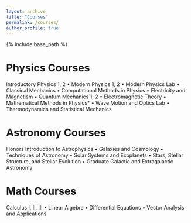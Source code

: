 ```yaml
---
layout: archive
title: "Courses"
permalink: /courses/
author_profile: true
---
```


{% include base_path %}

Physics Courses
======
Introductory Physics 1, 2 • Modern Physics 1, 2 • Modern Physics Lab • Classical Mechanics • Computational Methods in Physics • Electricity and Magnetism • 
Quantum Mechanics 1, 2 • Electromagnetic Theory • Mathematical Methods in Physics* • Wave Motion and Optics Lab • Thermodynamics and Statistical Mechanics

Astronomy Courses
======
Honors Introduction to Astrophysics • Galaxies and Cosmology • Techniques of Astronomy • Solar Systems and Exoplanets • Stars, Stellar Structure, and Stellar Evolution • Graduate Galactic and Extragalactic Astronomy

Math Courses
======
Calculus I, II, III • Linear Algebra • Differential Equations • Vector Analysis and Applications


